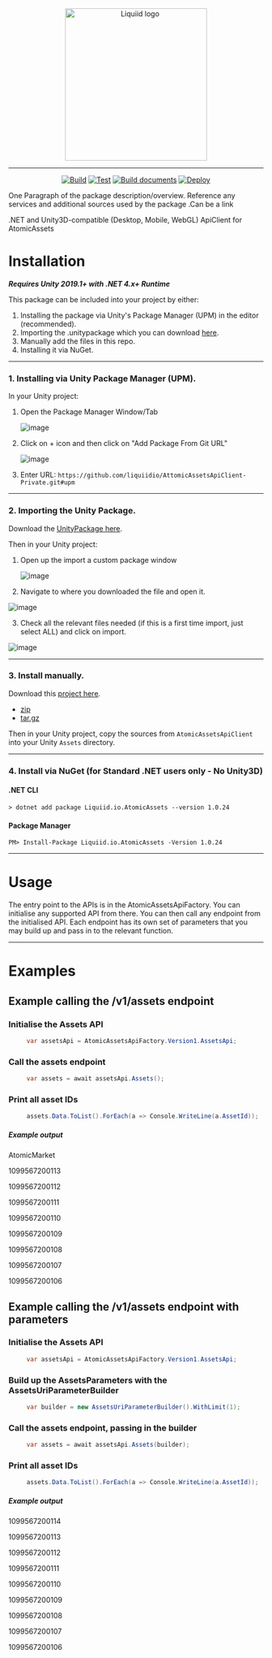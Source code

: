<div align="center">
 <img src="https://avatars.githubusercontent.com/u/82725791?s=200&v=4" align="center"
     alt="Liquiid logo" width="280" height="300">
</div>

---

<div align="center">

[![Build](https://github.com/liquiidio/AtomicAssetsApiClient-Private/actions/workflows/build.yml/badge.svg)](https://github.com/liquiidio/AtomicAssetsApiClient-Private/actions/workflows/build.yml)
[![Test](https://github.com/liquiidio/AtomicAssetsApiClient-Private/actions/workflows/test.yml/badge.svg)](https://github.com/liquiidio/AtomicAssetsApiClient-Private/actions/workflows/test.yml)
[![Build documents](https://github.com/liquiidio/AtomicAssetsApiClient-Private/actions/workflows/docs.yml/badge.svg)](https://github.com/liquiidio/AtomicAssetsApiClient-Private/actions/workflows/docs.yml)
[![Deploy](https://github.com/liquiidio/AtomicAssetsApiClient-Private/actions/workflows/deploy.yml/badge.svg)](https://github.com/liquiidio/AtomicAssetsApiClient-Private/actions/workflows/deploy.yml)

</div>

One Paragraph of the package description/overview.
Reference any services and additional sources used by the package .Can be a link

.NET and Unity3D-compatible (Desktop, Mobile, WebGL) ApiClient for AtomicAssets


# Installation

**_Requires Unity 2019.1+ with .NET 4.x+ Runtime_**

This package can be included into your project by either:

 1. Installing the package via Unity's Package Manager (UPM) in the editor (recommended).
 2. Importing the .unitypackage which you can download [here](https://github.com/liquiidio/AtomicAssetsApiClient-Private/releases/latest/download/atomicassets.unitypackage). 
 3. Manually add the files in this repo.
 4. Installing it via NuGet.
 
---

### 1. Installing via Unity Package Manager (UPM).
In your Unity project:
 1. Open the Package Manager Window/Tab

    ![image](https://user-images.githubusercontent.com/74650011/208429048-37e2277c-3e10-4794-97e7-3ec87f55f8c9.png)

 2. Click on + icon and then click on "Add Package From Git URL"

    ![image](https://user-images.githubusercontent.com/74650011/208429298-76fe1101-95f3-4ab0-bbd5-f0a32a1cc652.png)

 3. Enter URL:  `https://github.com/liquiidio/AttomicAssetsApiClient-Private.git#upm`
   
---
### 2. Importing the Unity Package.
Download the [UnityPackage here](https://github.com/liquiidio/AtomicAssetsApiClient-Private/releases/latest/download/atomicassets.unitypackage). 

Then in your Unity project:

 1. Open up the import a custom package window
    
    ![image](https://user-images.githubusercontent.com/74650011/208430044-caf91dd9-111e-4224-8441-95d116dbec3b.png)

 2. Navigate to where you downloaded the file and open it.
    
   ![image](https://user-images.githubusercontent.com/86061433/217043716-5b973473-4644-461b-af14-df8bf123a4b6.jpg)

    
 3. Check all the relevant files needed (if this is a first time import, just select ALL) and click on import.
   
   ![image](https://user-images.githubusercontent.com/86061433/217044240-12aeadc4-40ae-4624-9b98-4250eea73d33.jpg)


---

### 3. Install manually.

Download this [project here](https://github.com/liquiidio/AtomicAssetsApiClient-Private/releases/latest).

  * [zip](https://github.com/liquiidio/AtomicAssetsApiClient-Private/archive/refs/tags/1.0.35.zip) 
  * [tar.gz](https://github.com/liquiidio/AtomicAssetsApiClient-Private/archive/refs/tags/1.0.35.tar.gz) 

Then in your Unity project, copy the sources from `AtomicAssetsApiClient` into your Unity `Assets` directory.

---

### 4. Install via NuGet (for Standard .NET users only - No Unity3D)

#### .NET CLI

`> dotnet add package Liquiid.io.AtomicAssets --version 1.0.24`

#### Package Manager

`PM> Install-Package Liquiid.io.AtomicAssets -Version 1.0.24`

---

 # Usage

 The entry point to the APIs is in the AtomicAssetsApiFactory. You can initialise any supported API from there.
 You can then call any endpoint from the initialised API.
 Each endpoint has its own set of parameters that you may build up and pass in to the relevant function.

---

 # Examples
 
 ## Example calling the /v1/assets endpoint
 ### Initialise the Assets API
```csharp
     var assetsApi = AtomicAssetsApiFactory.Version1.AssetsApi;
```
 
 ### Call the assets endpoint
```csharp
     var assets = await assetsApi.Assets();
```
 
 ### Print all asset IDs
```csharp
     assets.Data.ToList().ForEach(a => Console.WriteLine(a.AssetId));
```
 
 ##### Example output

AtomicMarket

1099567200113  

1099567200112  

1099567200111 

1099567200110  

1099567200109  

1099567200108 

1099567200107 

1099567200106

 
 ## Example calling the /v1/assets endpoint with parameters
 ### Initialise the Assets API
```csharp
     var assetsApi = AtomicAssetsApiFactory.Version1.AssetsApi;
```
 
 ### Build up the AssetsParameters with the AssetsUriParameterBuilder
```csharp
     var builder = new AssetsUriParameterBuilder().WithLimit(1);
```
 
 ### Call the assets endpoint, passing in the builder
```csharp
     var assets = await assetsApi.Assets(builder);
```
 
 ### Print all asset IDs
```csharp
     assets.Data.ToList().ForEach(a => Console.WriteLine(a.AssetId));
```

##### Example output
 
1099567200114

1099567200113

1099567200112

1099567200111

1099567200110

1099567200109

1099567200108

1099567200107

1099567200106


[build-badge]: https://github.com/mkosir/react-parallax-tilt/actions/workflows/build.yml/badge.svg
[build-url]: https://github.com/mkosir/react-parallax-tilt/actions/workflows/build.yml
[test-badge]: https://github.com/mkosir/react-parallax-tilt/actions/workflows/test.yml/badge.svg
[test-url]: https://github.com/mkosir/react-parallax-tilt/actions/workflows/test.yml
